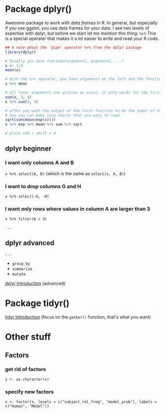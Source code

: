 
# Package dplyr()
Awesome package to work with *data frames* in R.
In general, but especially if you use ggplot, you use data frames for your data.
I see two levels of expertise with dplyr, but before we start let me mention this thing: `%>%`
This is a special operater that makes it a lot easier to write and read your R code.

```r
## A note about the 'pipe' operator %>% from the dplyr package
library(dplyr)

# Usually you have function(argument1, argument2, ...)
x <- 1:5
mean(x)

# With the %>% operator, you have argument1 on the left and the function to the right
x %>% mean

# all later arguments are written as usual, it only works for the first argument
sum(x, 3, 4)
x %>% sum(3, 4)

# often you want the output of the first function to be the input of the next function
# now you can make long chains that are easy to read
sqrt(sum(mean(exp(x))))
x %>% exp %>% mean %>% sum %>% sqrt

# press cmd + shift + m
```

## dplyr beginner

### I want only columns A and B
`x %>% select(A, B)` (which is the same as `select(x, A, B)`)

### I want to drop columns G and H
`x %>% select(-G, -H)`

### I want only rows where values in column A are larger than 3
`x %>% filter(A > 3)`

`...`

## dplyr advanced

`...`

- `group_by`
- `summarize`
- `mutate`

[dplyr Introduction](https://cran.rstudio.com/web/packages/dplyr/vignettes/introduction.html) (advanced)

# Package tidyr()
[tidyr Introduction](http://blog.rstudio.org/2014/07/22/introducing-tidyr/) (focus on the `gather()` function, that's what you want)

# Other stuff

## Factors

### get rid of factors
`x <- as.character(x)`

### specify new factors
`x <- factor(x, levels = c("subject_rel_freq", "model_prob"), labels = c("Human", "Model"))`
